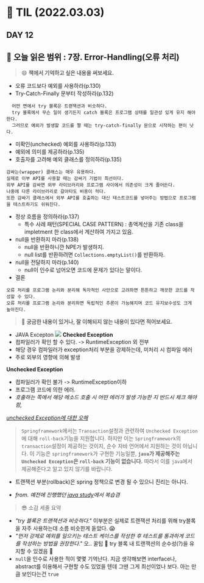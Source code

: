 # :pencil: TIL (2022.03.03)
## DAY 12
:book: 오늘 읽은 범위 : 7장. Error-Handling(오류 처리)
---
> :smile: **책에서 기억하고 싶은 내용을 써보세요.**
 - 오류 코드보다 예외를 사용하라(p.130)
 - Try-Catch-Finally 문부터 작성하라(p.132)
```
  어떤 면에서 try 블록은 트랜잭션과 비슷하다. 
  try 블록에서 무슨 일이 생기든지 catch 블록은 프로그램 상태를 일관성 있게 유지 해야 한다.
  그러므로 예외가 발생할 코드를 짤 때는 try-catch-finally 문으로 시작하는 편이 낫다.
```
 - 미확인(unchecked) 예외를 사용하라(p.133)
 - 예외에 의미를 제공하라(p.135)
 - 호출자를 고려해 예외 클래스를 정의하라(p.135)
```
감싸는(wrapper) 클래스는 매우 유용하다.
실제로 이부 API를 사용할 때는 감싸기 기법이 최선이다.
외부 API를 감싸면 외부 라이브러리와 프로그램 사이에서 의존성이 크게 줄어든다.
나중에 다른 라이브러리로 갈아타도 비용이 적다.
또한 감싸기 클래스에서 외부 API를 호출하는 대신 테스트코드를 넣어주는 방법으로 프로그램을 테스트하기도 쉬워진다.
```
 - 정상 흐름을 정의하라(p.137)
   * 특수 사례 패턴(SPECIAL CASE PATTERN) : 총액계산을 기존 class을 impletment 한 class에서 계산하여 가지고 있음.
 - null을 반환하지 마라(p.138)
   * null을 반환하니깐 NPE가 발생하지.
   * null list를 반환하려면 ```Collections.emptyList()```를 반환하자.
 - null을 전달하지 마라(p.140) 
   * null이 인수로 넘어오면 코드에 문제가 있다는 말이다.
 - 결론
```
오류 처리를 프로그램 논리와 분리해 독자적인 사안으로 고려하면 튼튼하고 깨끗한 코드를 작성할 수 있다.
오류 처리를 프로그램 논리와 분리하면 독립적인 추론이 가능해지며 코드 유지보수성도 크게 높아진다.
```
 
  
> :mag_right: **궁금한 내용이 있거나, 잘 이해되지 않는 내용이 있다면 적어보세요.**
 - JAVA Excepton
![](https://camo.githubusercontent.com/81791ce78fda8a42b3d72a2bcff7d1fa4b4a571df81292f53e26454340c42f31/68747470733a2f2f696d67312e6461756d63646e2e6e65742f7468756d622f523132383078302f3f73636f64653d6d746973746f72793226666e616d653d68747470733a2f2f626c6f672e6b616b616f63646e2e6e65742f646e2f526f5a6c562f6274715333493041586a4e2f61644d6f5937436556583859436666496c4e436f48302f696d672e706e67)
**Checked Exception**
- 컴파일러가 확인 할 수 있다. -> RuntimeException 외 전부
- 해당 경우 컴파일러가 exception처리 부분을 강제하는데, 미처리 시 컴파일 에러
- 주로 외부의 영향에 의해 발생

**Unchecked Exception**
- 컴파일러가 확인 불가 -> RuntimeException이하
- 프로그램 코드에 의한 에러.
- *호출하는 쪽에서 해당 메소드 호출 시 어떤 에러가 발생 가능한 지 반드시 체크 해야 함,*

*[unchecked Exception에 대한 오해](https://github.com/ByungJun25/study/tree/main/java/whiteship-study/9week)*
>`Springframework`에서는 `Transaction`설정과 관련하여 `Unchecked Exception`에 대해 `roll-back`기능을 지원합니다. 하지만 이는 `Springframework`의 `transaction`설정이 제공하는 것이지, 순수 자바 언어에서 지원하는 것이 아닙니다. 이 기능은 `springframework`가 구현한 기능일뿐, **`java`가 제공해주는  `Unchecked Exception`은  `roll-back`  기능이 없습니다.** 따라서 이를 `java`에서 제공해준다고 알고 있지 않기를 바랍니다.
- 트랜잭션 부분(rollback)은 spring 정책으로 변경 될 수 있으니 진리는 아니다.

- *from. 예전에 진행했던 [java study](https://github.com/myBabyGrand/study_JAVA_whiteship_live-study/blob/main/md_doc/09.Exception.md)에서 복습겸*

> :sunglasses: 소감 세줄 요약
 - *"try 블록은 트랜잭션과 비슷하다."* 이부분은 실제로 트랜잭션 처리를 위해 try블록을 자주 사용하는데 소름 비슷한게 돋았다. :scream:
 - *"먼저 강제로 예외를 일으키는 테스트 케이스를 작성한 후 테스트를 통과하게 코드를 작성하는 방법을 권장한다."*  오.. 꿀팁 :honey_pot: try 블록 내 트랜잭션의 순수성(?)을 유지할 수 있겠음 :thinking:
 - ```null```을 인수로 사용한 적이 몇몇 기억난다. 지금 생각해보면 interface나, abstract를 이용해서 구현할 수도 있었을 텐데 그땐 그게 최선이었나 보다. 아는 만큼 보인다는건 ```true```
 
 
